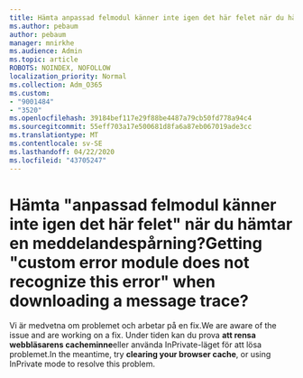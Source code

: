 ```yaml
---
title: Hämta anpassad felmodul känner inte igen det här felet när du hämtar en meddelandespårning?
ms.author: pebaum
author: pebaum
manager: mnirkhe
ms.audience: Admin
ms.topic: article
ROBOTS: NOINDEX, NOFOLLOW
localization_priority: Normal
ms.collection: Adm_O365
ms.custom:
- "9001484"
- "3520"
ms.openlocfilehash: 39184bef117e29f88be4487a79cb50fd778a94c4
ms.sourcegitcommit: 55eff703a17e500681d8fa6a87eb067019ade3cc
ms.translationtype: MT
ms.contentlocale: sv-SE
ms.lasthandoff: 04/22/2020
ms.locfileid: "43705247"
---
```

# <a name="getting-custom-error-module-does-not-recognize-this-error-when-downloading-a-message-trace"></a><span data-ttu-id="7ad6a-102">Hämta "anpassad felmodul känner inte igen det här felet" när du hämtar en meddelandespårning?</span><span class="sxs-lookup"><span data-stu-id="7ad6a-102">Getting "custom error module does not recognize this error" when downloading a message trace?</span></span>

<span data-ttu-id="7ad6a-103">Vi är medvetna om problemet och arbetar på en fix.</span><span class="sxs-lookup"><span data-stu-id="7ad6a-103">We are aware of the issue and are working on a fix.</span></span>  <span data-ttu-id="7ad6a-104">Under tiden kan du prova **att rensa webbläsarens cacheminne**eller använda InPrivate-läget för att lösa problemet.</span><span class="sxs-lookup"><span data-stu-id="7ad6a-104">In the meantime, try **clearing your browser cache**, or using InPrivate mode to resolve this problem.</span></span>